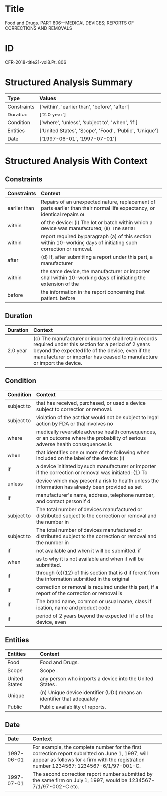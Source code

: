 # Title

 Food and Drugs. PART 806—MEDICAL DEVICES; REPORTS OF CORRECTIONS AND REMOVALS


# ID

 CFR-2018-title21-vol8.Pt. 806


# Structured Analysis Summary

| Type        | Values                                                 |
|:------------|:-------------------------------------------------------|
| Constraints | ['within', 'earlier than', 'before', 'after']          |
| Duration    | ['2.0 year']                                           |
| Condition   | ['where', 'unless', 'subject to', 'when', 'if']        |
| Entities    | ['United States', 'Scope', 'Food', 'Public', 'Unique'] |
| Date        | ['1997-06-01', '1997-07-01']                           |


# Structured Analysis With Context

 


## Constraints

| Constraints   | Context                                                                                                                   |
|:--------------|:--------------------------------------------------------------------------------------------------------------------------|
| earlier than  | Repairs of an unexpected nature, replacement of parts  earlier than their normal life expectancy, or identical repairs or |
| within        | of the device: (i) The lot or batch within which a device was manufactured; (ii) The serial                               |
| within        | report required by paragraph (a) of this section within  10-working days of initiating such correction or removal.        |
| after         | (d) If,  after submitting a report under this part, a manufacturer                                                        |
| within        | the same device, the manufacturer or importer shall within 10-working days of initiating the extension of the             |
| before        | the information in the report concerning that patient. before                                                             |


## Duration

| Duration   | Context                                                                                                                                                                                                                                |
|:-----------|:---------------------------------------------------------------------------------------------------------------------------------------------------------------------------------------------------------------------------------------|
| 2.0 year   | (c) The manufacturer or importer shall retain records required under this section for a period of 2 years beyond the expected life of the device, even if the manufacturer or importer has ceased to manufacture or import the device. |


## Condition

| Condition   | Context                                                                                                                         |
|:------------|:--------------------------------------------------------------------------------------------------------------------------------|
| subject to  | that has received, purchased, or used a device subject to  correction or removal.                                               |
| subject to  | violation of the act that would not be subject to legal action by FDA or that involves no                                       |
| where       | medically reversible adverse health consequences, or an outcome where the probability of serious adverse health consequences is |
| when        | that identifies one or more of the following when included on the label of the device: (i)                                      |
| if          | a device initiated by such manufacturer or importer if the correction or removal was initiated: (1) To                          |
| unless      | device which may present a risk to health unless the information has already been provided as set                               |
| if          | manufacturer's name, address, telephone number, and contact person if  d                                                        |
| subject to  | The total number of devices manufactured or distributed subject to the correction or removal and the number in                  |
| subject to  | The total number of devices manufactured or distributed subject to the correction or removal and the number in                  |
| if          | not available and when it will be submitted. if                                                                                 |
| when        | as to why it is not available and when  it will be submitted.                                                                   |
| if          | through (c)(12) of this section that is d if ferent from the information submitted in the original                              |
| if          | correction or removal is required under this part, if a report of the correction or removal is                                  |
| if          | The brand name, common or usual name, class if ication, name and product code                                                   |
| if          | period of 2 years beyond the expected l if e of the device, even                                                                |


## Entities

| Entities      | Context                                                                 |
|:--------------|:------------------------------------------------------------------------|
| Food          | Food  and Drugs.                                                        |
| Scope         | Scope .                                                                 |
| United States | any person who imports a device into the United States .                |
| Unique        | (n)  Unique device identifier (UDI) means an identifier that adequately |
| Public        | Public  availability of reports.                                        |


## Date

| Date       | Context                                                                                                                                                                                   |
|:-----------|:------------------------------------------------------------------------------------------------------------------------------------------------------------------------------------------|
| 1997-06-01 | For example, the complete number for the first correction report submitted on June 1, 1997, will appear as follows for a firm with the registration number 1234567: 1234567-6/1/97-001-C. |
| 1997-07-01 | The second correction report number submitted by the same firm on July 1, 1997, would be 1234567-7/1/97-002-C etc.                                                                        |


